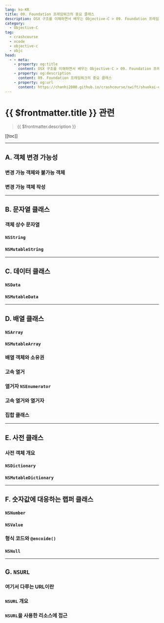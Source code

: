 ```yaml
---
lang: ko-KR
title: 09. Foundation 프레임워크의 중요 클래스
description: OSX 구조를 이해하면서 배우는 Objective-C > 09. Foundation 프레임워크의 중요 클래스
category:
  - Objective-C
tag: 
  - crashcourse
  - xcode
  - objective-c
  - objc
head:
  - - meta:
    - property: og:title
      content: OSX 구조를 이해하면서 배우는 Objective-C > 09. Foundation 프레임워크의 중요 클래스
    - property: og:description
      content: 09. Foundation 프레임워크의 중요 클래스
    - property: og:url
      content: https://chanhi2000.github.io/crashcourse/swift/shuokai-objc/09.html
---
```


# {{ $frontmatter.title }} 관련

> {{ $frontmatter.description }}

[[toc]]

---

## A. 객체 변경 가능성

### 변경 가능 객체와 불가능 객체

### 변경 가능 객체 작성


---

## B. 문자열 클래스

### 객체 상수 문자열

### `NSString`

### `NSMutableString`


---

## C. 데이터 클래스

### `NSData`

### `NSMutableData`


---

## D. 배열 클래스

### `NSArray`

### `NSMutableArray`

### 배열 객체와 소유권

### 고속 열거

### 열거자 `NSEnumerator`

### 고속 열거와 열거자

### 집합 클래스

---

## E. 사전 클래스

### 사전 객체 개요

### `NSDictionary`

### `NSMutableDictionary`


---

## F. 숫자값에 대응하는 랩퍼 클래스

### `NSNumber`

### `NSValue`

### 형식 코드와 `@encoide()`

### `NSNull`

---

## G. `NSURL`

### 여기서 다루는 URL이란

### `NSURL` 개요

### `NSURL`을 사용한 리소스에 접근



<TagLinks />